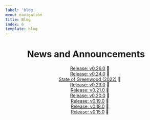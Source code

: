 ```yaml
---
label: 'blog'
menu: navigation
title: Blog
index: 6
template: blog
---
```


<style>
  ul {
    list-style-type: none;
    text-align: center;
  }

  h1 {
    text-align: center;
  }
</style>

# News and Announcements

- [Release: v0.26.0](/blog/release/v0-26-0/) 📝
- [Release: v0.24.0](/blog/release/v0-24-0/) 📝
- [State of Greenwood (2022)](/blog/state-of-greenwood-2022/) 📣
- [Release: v0.23.0](/blog/release/v0-23-0/) 📝
- [Release: v0.21.0](/blog/release/v0-21-0/) 📝
- [Release: v0.20.0](/blog/release/v0-20-0/) 📝
- [Release: v0.19.0](/blog/release/v0-19-0/) 📝
- [Release: v0.18.0](/blog/release/v0-18-0/) 📝
- [Release: v0.15.0](/blog/release/v0-15-0/) 📝